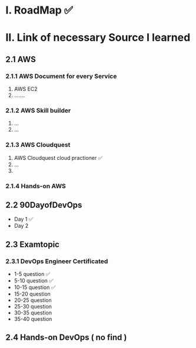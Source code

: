 # I. RoadMap ✅

# II. Link of necessary Source I learned

## 2.1 AWS  
### 2.1.1 AWS Document for every Service
1. AWS EC2 
2. .......

### 2.1.2 AWS Skill builder
1. ...
2. ...

### 2.1.3 AWS Cloudquest
1. AWS Cloudquest cloud practioner ✅
2. ...
3. 

### 2.1.4 Hands-on AWS 

## 2.2 90DayofDevOps
- Day 1 ✅
- Day 2

## 2.3 Examtopic
### 2.3.1 DevOps Engineer Certificated
-    1-5 question ✅
-   5-10 question ✅
-  10-15 question ✅
-  15-20 question
-  20-25 question
-  25-30 question
-  30-35 question
-  35-40 question

## 2.4 Hands-on DevOps ( no find )
